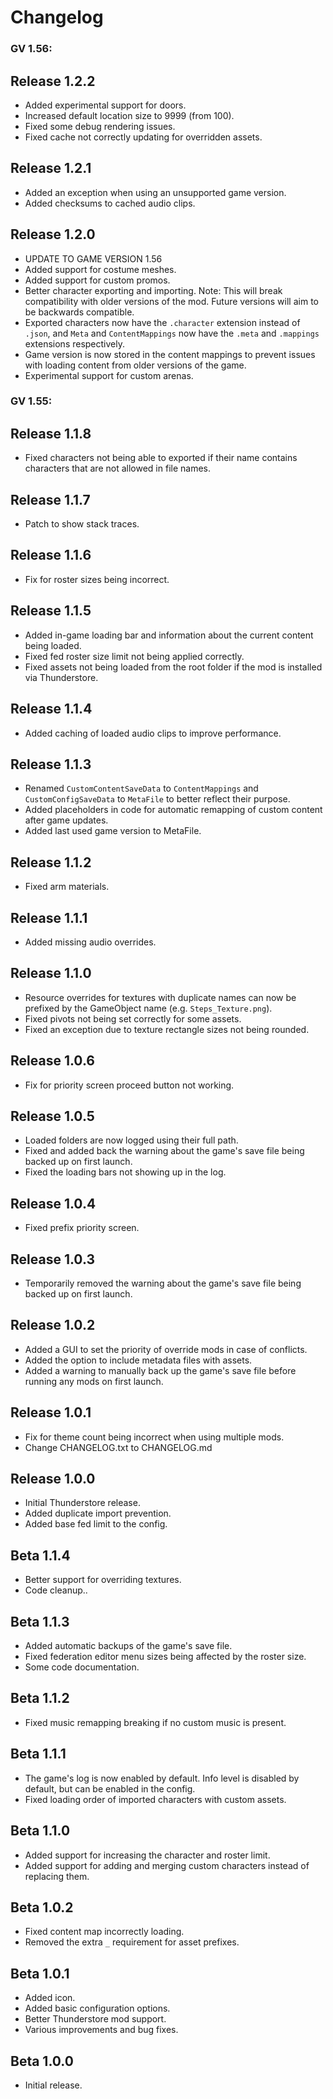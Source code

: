 # Changelog

### GV 1.56:

## Release 1.2.2
- Added experimental support for doors.
- Increased default location size to 9999 (from 100).
- Fixed some debug rendering issues.
- Fixed cache not correctly updating for overridden assets.

## Release 1.2.1
- Added an exception when using an unsupported game version.
- Added checksums to cached audio clips.

## Release 1.2.0
- UPDATE TO GAME VERSION 1.56
- Added support for costume meshes.
- Added support for custom promos.
- Better character exporting and importing. Note: This will break compatibility with older versions of the mod. Future versions will aim to be backwards compatible.
- Exported characters now have the `.character` extension instead of `.json`, and `Meta` and `ContentMappings` now have the `.meta` and `.mappings` extensions respectively.
- Game version is now stored in the content mappings to prevent issues with loading content from older versions of the game.
- Experimental support for custom arenas.

### GV 1.55:

## Release 1.1.8
- Fixed characters not being able to exported if their name contains characters that are not allowed in file names.

## Release 1.1.7
- Patch to show stack traces.

## Release 1.1.6
- Fix for roster sizes being incorrect.

## Release 1.1.5
- Added in-game loading bar and information about the current content being loaded.
- Fixed fed roster size limit not being applied correctly.
- Fixed assets not being loaded from the root folder if the mod is installed via Thunderstore.

## Release 1.1.4
- Added caching of loaded audio clips to improve performance.

## Release 1.1.3
- Renamed `CustomContentSaveData` to `ContentMappings` and `CustomConfigSaveData` to `MetaFile` to better reflect their purpose.
- Added placeholders in code for automatic remapping of custom content after game updates.
- Added last used game version to MetaFile.

## Release 1.1.2
- Fixed arm materials.

## Release 1.1.1
- Added missing audio overrides.

## Release 1.1.0
- Resource overrides for textures with duplicate names can now be prefixed by the GameObject name (e.g. `Steps_Texture.png`).
- Fixed pivots not being set correctly for some assets.
- Fixed an exception due to texture rectangle sizes not being rounded.

## Release 1.0.6
- Fix for priority screen proceed button not working.

## Release 1.0.5
- Loaded folders are now logged using their full path.
- Fixed and added back the warning about the game's save file being backed up on first launch.
- Fixed the loading bars not showing up in the log.

## Release 1.0.4
- Fixed prefix priority screen.

## Release 1.0.3
- Temporarily removed the warning about the game's save file being backed up on first launch.

## Release 1.0.2
- Added a GUI to set the priority of override mods in case of conflicts.
- Added the option to include metadata files with assets.
- Added a warning to manually back up the game's save file before running any mods on first launch.

## Release 1.0.1
- Fix for theme count being incorrect when using multiple mods.
- Change CHANGELOG.txt to CHANGELOG.md

## Release 1.0.0
- Initial Thunderstore release.
- Added duplicate import prevention.
- Added base fed limit to the config.

## Beta 1.1.4
- Better support for overriding textures.
- Code cleanup..

## Beta 1.1.3
- Added automatic backups of the game's save file.
- Fixed federation editor menu sizes being affected by the roster size.
- Some code documentation.

## Beta 1.1.2
- Fixed music remapping breaking if no custom music is present.

## Beta 1.1.1
- The game's log is now enabled by default. Info level is disabled by default, but can be enabled in the config.
- Fixed loading order of imported characters with custom assets.

## Beta 1.1.0
- Added support for increasing the character and roster limit.
- Added support for adding and merging custom characters instead of replacing them.

## Beta 1.0.2
- Fixed content map incorrectly loading.
- Removed the extra `_` requirement for asset prefixes.

## Beta 1.0.1
- Added icon.
- Added basic configuration options.
- Better Thunderstore mod support.
- Various improvements and bug fixes.

## Beta 1.0.0
- Initial release.